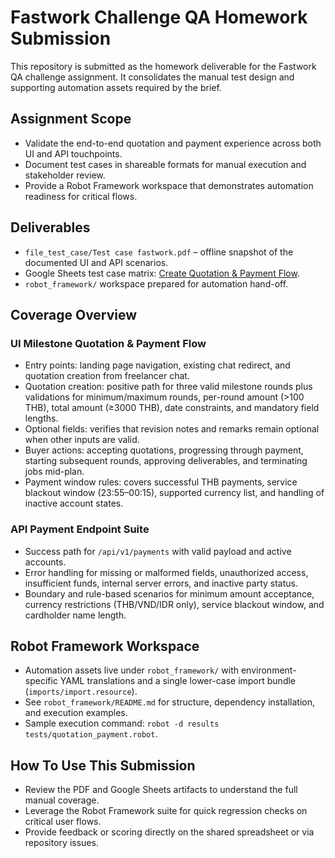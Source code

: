 # Fastwork Challenge QA Homework Submission

This repository is submitted as the homework deliverable for the Fastwork QA challenge assignment. It consolidates the manual test design and supporting automation assets required by the brief.

## Assignment Scope
- Validate the end-to-end quotation and payment experience across both UI and API touchpoints.
- Document test cases in shareable formats for manual execution and stakeholder review.
- Provide a Robot Framework workspace that demonstrates automation readiness for critical flows.

## Deliverables
- `file_test_case/Test case fastwork.pdf` – offline snapshot of the documented UI and API scenarios.
- Google Sheets test case matrix: [Create Quotation & Payment Flow](https://docs.google.com/spreadsheets/d/1ljCbdapNY2kIB0OVsBdS7Fy88L0fROL_tJQXAc09RGk/edit?usp=sharing).
- `robot_framework/` workspace prepared for automation hand-off.

## Coverage Overview
### UI Milestone Quotation & Payment Flow
- Entry points: landing page navigation, existing chat redirect, and quotation creation from freelancer chat.
- Quotation creation: positive path for three valid milestone rounds plus validations for minimum/maximum rounds, per-round amount (>100 THB), total amount (≥3000 THB), date constraints, and mandatory field lengths.
- Optional fields: verifies that revision notes and remarks remain optional when other inputs are valid.
- Buyer actions: accepting quotations, progressing through payment, starting subsequent rounds, approving deliverables, and terminating jobs mid-plan.
- Payment window rules: covers successful THB payments, service blackout window (23:55–00:15), supported currency list, and handling of inactive account states.

### API Payment Endpoint Suite
- Success path for `/api/v1/payments` with valid payload and active accounts.
- Error handling for missing or malformed fields, unauthorized access, insufficient funds, internal server errors, and inactive party status.
- Boundary and rule-based scenarios for minimum amount acceptance, currency restrictions (THB/VND/IDR only), service blackout window, and cardholder name length.

## Robot Framework Workspace
- Automation assets live under `robot_framework/` with environment-specific YAML translations and a single lower-case import bundle (`imports/import.resource`).
- See `robot_framework/README.md` for structure, dependency installation, and execution examples.
- Sample execution command: `robot -d results tests/quotation_payment.robot`.

## How To Use This Submission
- Review the PDF and Google Sheets artifacts to understand the full manual coverage.
- Leverage the Robot Framework suite for quick regression checks on critical user flows.
- Provide feedback or scoring directly on the shared spreadsheet or via repository issues.
